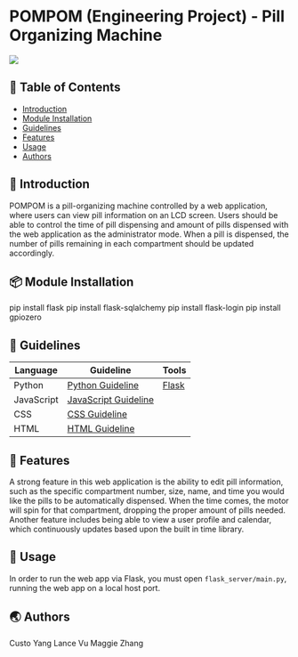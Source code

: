 # POMPOM (Engineering Project) - Pill Organizing Machine

<img src="https://media.discordapp.net/attachments/1239019889541513317/1239020375002841170/pomlogo.png?ex=66440a25&is=6642b8a5&hm=6f636111d8000eb7a3b6384e0767db898d9a727fe844b5e8a83bad3df5b33f43&=&format=webp&quality=lossless&width=263&height=196" />


## 🚩 Table of Contents

- [Introduction](#-introduction)
- [Module Installation](#-module-installation)
- [Guidelines](#-guidelines)
- [Features](#-features)
- [Usage](#-usage)
- [Authors](#-authors)

## 🤖 Introduction
POMPOM is a pill-organizing machine controlled by a web application, where users can view pill information on an LCD screen. Users should be able to control the time of pill dispensing and amount of pills dispensed with the web application as the administrator mode. When a pill is dispensed, the number of pills remaining in each compartment should be updated accordingly.

## 📦 Module Installation
pip install flask
pip install flask-sqlalchemy
pip install flask-login
pip install gpiozero

## 🔧 Guidelines
| Language   | Guideline | Tools |
|------------|-----------|-------|
| Python     |[Python Guideline](https://peps.python.org/pep-0008/)           | [Flask](https://flask.palletsprojects.com/en/2.1.x/ )     |
| JavaScript |[JavaScript Guideline](https://developer.mozilla.org/en-US/docs/MDN/Guidelines/Code_guidelines/JavaScript#general_javascript_guidelines)|       |
| CSS        |[CSS Guideline](https://developer.mozilla.org/en-US/docs/MDN/Guidelines/Code_guidelines/CSS)      |       |
| HTML       |[HTML Guideline](https://developer.mozilla.org/en-US/docs/MDN/Guidelines/Code_guidelines/HTML)      |       |

## 🎨 Features
A strong feature in this web application is the ability to edit pill information, such as the specific compartment number, size, name, and time you would like the pills to be automatically dispensed. When the time comes, the motor will spin for that compartment, dropping the proper amount of pills needed. Another feature includes being able to view a user profile and calendar, which continuously updates based upon the built in time library.

## 🐾 Usage
In order to run the web app via Flask, you must open ```flask_server/main.py```, running the web app on a local host port.

## 🌏 Authors
Custo Yang
Lance Vu
Maggie Zhang
